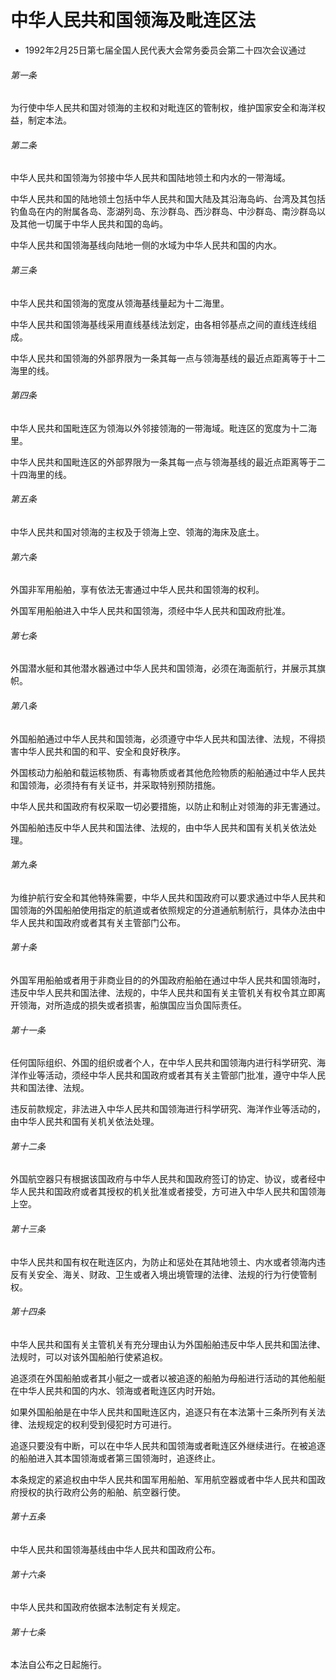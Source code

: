 # 中华人民共和国领海及毗连区法

- 1992年2月25日第七届全国人民代表大会常务委员会第二十四次会议通过

<!-- INFO END -->

###### 第一条

为行使中华人民共和国对领海的主权和对毗连区的管制权，维护国家安全和海洋权益，制定本法。

###### 第二条

中华人民共和国领海为邻接中华人民共和国陆地领土和内水的一带海域。

中华人民共和国的陆地领土包括中华人民共和国大陆及其沿海岛屿、台湾及其包括钓鱼岛在内的附属各岛、澎湖列岛、东沙群岛、西沙群岛、中沙群岛、南沙群岛以及其他一切属于中华人民共和国的岛屿。

中华人民共和国领海基线向陆地一侧的水域为中华人民共和国的内水。

###### 第三条

中华人民共和国领海的宽度从领海基线量起为十二海里。

中华人民共和国领海基线采用直线基线法划定，由各相邻基点之间的直线连线组成。

中华人民共和国领海的外部界限为一条其每一点与领海基线的最近点距离等于十二海里的线。

###### 第四条

中华人民共和国毗连区为领海以外邻接领海的一带海域。毗连区的宽度为十二海里。

中华人民共和国毗连区的外部界限为一条其每一点与领海基线的最近点距离等于二十四海里的线。

###### 第五条

中华人民共和国对领海的主权及于领海上空、领海的海床及底土。

###### 第六条

外国非军用船舶，享有依法无害通过中华人民共和国领海的权利。

外国军用船舶进入中华人民共和国领海，须经中华人民共和国政府批准。

###### 第七条

外国潜水艇和其他潜水器通过中华人民共和国领海，必须在海面航行，并展示其旗帜。

###### 第八条

外国船舶通过中华人民共和国领海，必须遵守中华人民共和国法律、法规，不得损害中华人民共和国的和平、安全和良好秩序。

外国核动力船舶和载运核物质、有毒物质或者其他危险物质的船舶通过中华人民共和国领海，必须持有有关证书，并采取特别预防措施。

中华人民共和国政府有权采取一切必要措施，以防止和制止对领海的非无害通过。

外国船舶违反中华人民共和国法律、法规的，由中华人民共和国有关机关依法处理。

###### 第九条

为维护航行安全和其他特殊需要，中华人民共和国政府可以要求通过中华人民共和国领海的外国船舶使用指定的航道或者依照规定的分道通航制航行，具体办法由中华人民共和国政府或者其有关主管部门公布。

###### 第十条

外国军用船舶或者用于非商业目的的外国政府船舶在通过中华人民共和国领海时，违反中华人民共和国法律、法规的，中华人民共和国有关主管机关有权令其立即离开领海，对所造成的损失或者损害，船旗国应当负国际责任。

###### 第十一条

任何国际组织、外国的组织或者个人，在中华人民共和国领海内进行科学研究、海洋作业等活动，须经中华人民共和国政府或者其有关主管部门批准，遵守中华人民共和国法律、法规。

违反前款规定，非法进入中华人民共和国领海进行科学研究、海洋作业等活动的，由中华人民共和国有关机关依法处理。

###### 第十二条

外国航空器只有根据该国政府与中华人民共和国政府签订的协定、协议，或者经中华人民共和国政府或者其授权的机关批准或者接受，方可进入中华人民共和国领海上空。

###### 第十三条

中华人民共和国有权在毗连区内，为防止和惩处在其陆地领土、内水或者领海内违反有关安全、海关、财政、卫生或者入境出境管理的法律、法规的行为行使管制权。

###### 第十四条

中华人民共和国有关主管机关有充分理由认为外国船舶违反中华人民共和国法律、法规时，可以对该外国船舶行使紧追权。

追逐须在外国船舶或者其小艇之一或者以被追逐的船舶为母船进行活动的其他船艇在中华人民共和国的内水、领海或者毗连区内时开始。

如果外国船舶是在中华人民共和国毗连区内，追逐只有在本法第十三条所列有关法律、法规规定的权利受到侵犯时方可进行。

追逐只要没有中断，可以在中华人民共和国领海或者毗连区外继续进行。在被追逐的船舶进入其本国领海或者第三国领海时，追逐终止。

本条规定的紧追权由中华人民共和国军用船舶、军用航空器或者中华人民共和国政府授权的执行政府公务的船舶、航空器行使。

###### 第十五条

中华人民共和国领海基线由中华人民共和国政府公布。

###### 第十六条

中华人民共和国政府依据本法制定有关规定。

###### 第十七条

本法自公布之日起施行。

